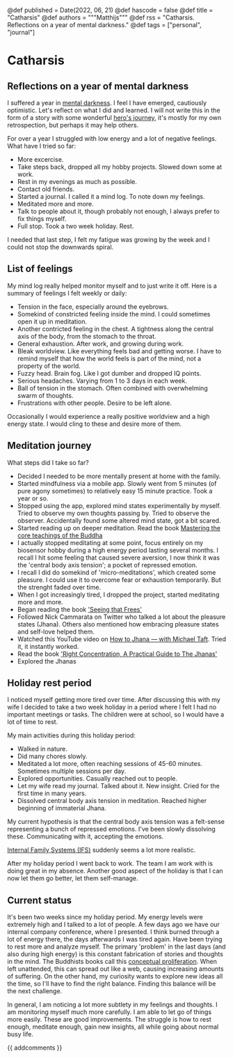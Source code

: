 @def published = Date(2022, 06, 21)
@def hascode = false
@def title = "Catharsis"
@def authors = """Matthijs"""
@def rss = "Catharsis. Reflections on a year of mental darkness."
@def tags = ["personal", "journal"]

# Catharsis

## Reflections on a year of mental darkness

I suffered a year in [mental darkness](https://www.functionalnoise.com/pages/2021-06-04-mind-decay/). I feel I have emerged, cautiously optimistic. Let's reflect on what I did and learned. I will not write this in the form of a story with some wonderful [hero's journey](https://en.wikipedia.org/wiki/Hero%27s_journey), it's mostly for my own retrospection, but perhaps it may help others.

For over a year I struggled with low energy and a lot of negative feelings. What have I tried so far:
* More excercise.
* Take steps back, dropped all my hobby projects. Slowed down some at work.
* Rest in my evenings as much as possible.
* Contact old friends.
* Started a journal. I called it a mind log. To note down my feelings.
* Meditated more and more.
* Talk to people about it, though probably not enough, I always prefer to fix things myself.
* Full stop. Took a two week holiday. Rest.

I needed that last step, I felt my fatigue was growing by the week and I could not stop the downwards spiral.

## List of feelings

My mind log really helped monitor myself and to just write it off. Here is a summary of feelings I felt weekly or daily:
* Tension in the face, especially around the eyebrows.
* Somekind of constricted feeling inside the mind. I could sometimes open it up in meditation.
* Another contricted feeling in the chest. A tightness along the central axis of the body, from the stomach to the throat.
* General exhaustion. After work, and growing during work.
* Bleak worldview. Like everything feels bad and getting worse. I have to remind myself that how the world feels is part of the mind, not a property of the world.
* Fuzzy head. Brain fog. Like I got dumber and dropped IQ points.
* Serious headaches. Varying from 1 to 3 days in each week.
* Ball of tension in the stomach. Often combined with overwhelming swarm of thoughts.
* Frustrations with other people. Desire to be left alone.

Occasionally I would experience a really positive worldview and a high energy state. I would cling to these and desire more of them.

## Meditation journey

What steps did I take so far?
* Decided I needed to be more mentally present at home with the family.
* Started mindfulness via a mobile app. Slowly went from 5 minutes (of pure agony sometimes) to relatively easy 15 minute practice. Took a year or so.
* Stopped using the app, explored mind states experimentally by myself. Tried to observe my own thoughts passing by. Tried to observe the observer. Accidentally found some altered mind state, got a bit scared.
* Started reading up on deeper meditation. Read the book [Mastering the core teachings of the Buddha](https://slatestarcodex.com/2017/09/18/book-review-mastering-the-core-teachings-of-the-buddha/)
* I actually stopped meditating at some point, focus entirely on my biosensor hobby during a high energy period lasting several months. I recall I hit some feeling that caused severe aversion, I now think it was the 'central body axis tension'; a pocket of repressed emotion.
* I recall I did do somekind of 'micro-meditations', which created some pleasure. I could use it to overcome fear or exhaustion temporarily. But the strenght faded over time.
* When I got increasingly tired, I dropped the project, started meditating more and more.
* Began reading the book ['Seeing that Frees'](https://www.goodreads.com/book/show/25172403-seeing-that-frees)
* Followed Nick Cammarata on Twitter who talked a lot about the pleasure states (Jhana). Others also mentioned how embracing pleasure states and self-love helped them.
* Watched this YouTube video on [How to Jhana — with Michael Taft](https://www.youtube.com/watch?v=0K5ypXyF3dY). Tried it, it instantly worked.
* Read the book ['Right Concentration, A Practical Guide to The Jhanas'](https://www.goodreads.com/book/show/25241895-right-concentration)
* Explored the Jhanas

## Holiday rest period

I noticed myself getting more tired over time. After discussing this with my wife I decided to take a two week holiday in a period where I felt I had no important meetings or tasks. The children were at school, so I would have a lot of time to rest.

My main activities during this holiday period:
* Walked in nature.
* Did many chores slowly.
* Meditated a lot more, often reaching sessions of 45-60 minutes. Sometimes multiple sessions per day.
* Explored opportunities. Casually reached out to people.
* Let my wife read my journal. Talked about it. New insight. Cried for the first time in many years.
* Dissolved central body axis tension in meditation. Reached higher beginning of immaterial Jhana.

My current hypothesis is that the central body axis tension was a felt-sense representing a bunch of repressed emotions. I've been slowly dissolving these. Communicating with it, accepting the emotions.

[Internal Family Systems (IFS)](https://en.wikipedia.org/wiki/Internal_Family_Systems_Model) suddenly seems a lot more realistic.

After my holiday period I went back to work. The team I am work with is doing great in my absence. Another good aspect of the holiday is that I can now let them go better, let them self-manage.

## Current status

It's been two weeks since my holiday period. My energy levels were extremely high and I talked to a lot of people. A few days ago we have our internal company conference, where I presented. I think burned through a lot of energy there, the days afterwards I was tired again. Have been trying to rest more and analyze myself. The primary 'problem' in the last days (and also during high energy) is this constant fabrication of stories and thoughts in the mind. The Buddhists books call this [conceptual proliferation](https://en.wikipedia.org/wiki/Conceptual_proliferation). When left unattended, this can spread out like a web, causing increasing amounts of suffering. On the other hand, my curiosity wants to explore new ideas all the time, so I'll have to find the right balance. Finding this balance will be the next challenge.

In general, I am noticing a lot more subtlety in my feelings and thoughts. I am monitoring myself much more carefully. I am able to let go of things more easily. These are good improvements. The struggle is how to rest enough, meditate enough, gain new insights, all while going about normal busy life.

{{ addcomments }}
